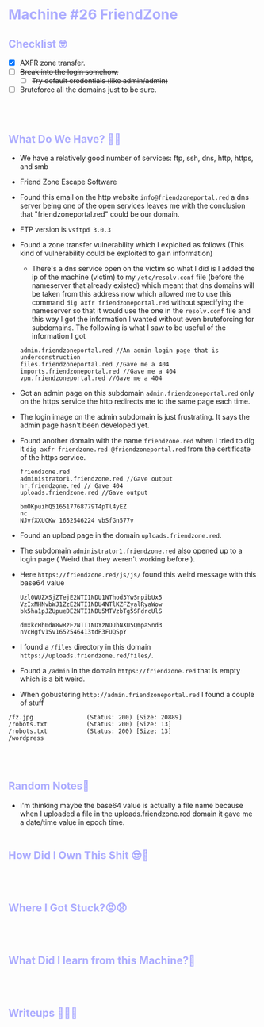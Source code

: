 # <span style="color:#adadff">Machine #26 FriendZone</span>  



## <span style="color:#adadff">Checklist 🤓   
- [x] AXFR zone transfer.
- [ ] ~~Break into the login somehow.~~
  - [ ] ~~Try default credentials (like admin/admin)~~
- [ ] Bruteforce all the domains just to be sure.

<br/><br/>


## <span style="color:#adadff">What Do We Have? 🤔🤔 
* We have a relatively good number of services: ftp, ssh, dns, http, https, and smb
* Friend Zone Escape Software
* Found this email on the http website `info@friendzoneportal.red` a dns server being one of the open services leaves me with the conclusion that "friendzoneportal.red" could be our domain.
* FTP version is `vsftpd 3.0.3`
* Found a zone transfer vulnerability which I exploited as follows (This kind of vulnerability could be exploited to gain information)
  * There's a dns service open on the victim so what I did is I added the ip of the machine (victim) to my `/etc/resolv.conf` file (before the nameserver that already existed) which meant that dns domains will be taken from this address now which allowed me to use this command `dig axfr friendzoneportal.red` without specifying the nameserver so that it would use the one in the `resolv.conf` file and this way I got the information I wanted without even bruteforcing for subdomains. The following is what I saw to be useful of the information I got  
  ```
  admin.friendzoneportal.red //An admin login page that is underconstruction
  files.friendzoneportal.red //Gave me a 404
  imports.friendzoneportal.red //Gave me a 404
  vpn.friendzoneportal.red //Gave me a 404
  ```  

* Got an admin page on this subdomain `admin.friendzoneportal.red` only on the https service the http redirects me to the same page each time.
* The login image on the admin subdomain is just frustrating. It says the admin page hasn't been developed yet.
* Found another domain with the name `friendzone.red` when I tried to dig it `dig axfr friendzone.red @friendzoneportal.red` from the certificate of the https service.  
  ```
  friendzone.red
  administrator1.friendzone.red //Gave output
  hr.friendzone.red // Gave 404
  uploads.friendzone.red //Gave output
  ```  

  ```
  bmOKpuihQ516517768779T4pTl4yEZ
  nc   
  NJvfXXUCKw 1652546224 vbSfGn577v                     
  ```  

* Found an upload page in the domain `uploads.friendzone.red`.
* The subdomain `administrator1.friendzone.red` also opened up to a login page ( Weird that they weren't working before ).
* Here `https://friendzone.red/js/js/` found this weird message with this base64 value  
  ```
  Uzl0WUZXSjZTejE2NTI1NDU1NThod3YwSnpibUx5
  VzIxMHNvbWJ1ZzE2NTI1NDU4NTlKZFZyalRyaWow
  bk5ha1pJZUpueDE2NTI1NDU5MTVzbTg5SFdrcUlS
  
  dmxkcHh0dW8wRzE2NTI1NDYzNDJhNXU5QmpaSnd3
  nVcHgfv1Sv1652546413tdP3FUQSpY
  ```  
* I found a `/files` directory in this domain `https://uploads.friendzone.red/files/`.
* Found a `/admin` in the domain `https://friendzone.red` that is empty which is a bit weird.  
* When gobustering `http://admin.friendzoneportal.red` I found a couple of stuff   
```
/fz.jpg               (Status: 200) [Size: 20889]
/robots.txt           (Status: 200) [Size: 13]   
/robots.txt           (Status: 200) [Size: 13]   
/wordpress
```
<br/><br/>


## <span style="color:#adadff">Random Notes👀  

* I'm thinking maybe the base64 value is actually a file name because when I uploaded a file in the uploads.friendzone.red domain it gave me a date/time value in epoch time.
<br/><br/>  


## <span style="color:#adadff">How Did I Own This Shit 😎🥳  

<br/><br/>



## <span style="color:#adadff">Where I Got Stuck?😡😧  


<br/><br/>



## <span style="color:#adadff">What Did I learn from this Machine?👀  


<br/><br/>



## <span style="color:#adadff">Writeups ✍🏽📓   


<br/><br/>

<!-- @nested-tags:EXAMPLE/OF/NESTED/TAGS-->